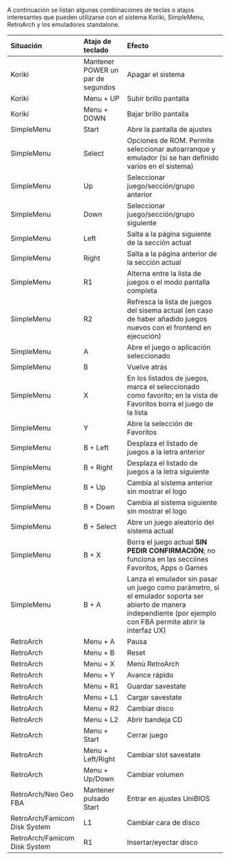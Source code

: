A continuación se listan algunas combinaciones de teclas o atajos interesantes que pueden utilizarse con el sistema Koriki, SimpleMenu, RetroArch y los emuladores standalone.

|Situación|Atajo de teclado|Efecto|
|:--------|:---------------|:-----|
|Koriki|Mantener POWER un par de segundos|Apagar el sistema|
|Koriki|Menu + UP|Subir brillo pantalla|
|Koriki|Menu + DOWN|Bajar brillo pantalla|
|SimpleMenu|Start|Abre la pantalla de ajustes|
|SimpleMenu|Select|Opciones de ROM. Permite seleccionar autoarranque y emulador (si se han definido varios en el sistema)|
|SimpleMenu|Up|Seleccionar juego/sección/grupo anterior|
|SimpleMenu|Down|Seleccionar juego/sección/grupo siguiente|
|SimpleMenu|Left|Salta a la página siguiente de la sección actual|
|SimpleMenu|Right|Salta a la página anterior de la sección actual|
|SimpleMenu|R1|Alterna entre la lista de juegos o el modo pantalla completa|
|SimpleMenu|R2|Refresca la lista de juegos del sisema actual (en caso de haber añadido juegos nuevos con el frontend en ejecución)|
|SimpleMenu|A|Abre el juego o aplicación seleccionado|
|SimpleMenu|B|Vuelve atrás|
|SimpleMenu|X|En los listados de juegos, marca el seleccionado como favorito; en la vista de Favoritos borra el juego de la lista|
|SimpleMenu|Y|Abre la selección de Favoritos|
|SimpleMenu|B + Left|Desplaza el listado de juegos a la letra anterior|
|SimpleMenu|B + Right|Desplaza el listado de juegos a la letra siguiente|
|SimpleMenu|B + Up|Cambia al sistema anterior sin mostrar el logo|
|SimpleMenu|B + Down|Cambia al sistema siguiente sin mostrar el logo|
|SimpleMenu|B + Select|Abre un juego aleatorio del sistema actual|
|SimpleMenu|B + X|Borra el juego actual **SIN PEDIR CONFIRMACIÓN**; no funciona en las secciines Favoritos, Apps o Games|
|SimpleMenu|B + A|Lanza el emulador sin pasar un juego como parámetro, si el emulador soporta ser abierto de manera independiente (por ejemplo con FBA permite abrir la interfaz UX)|
|RetroArch|Menu + A|Pausa|
|RetroArch|Menu + B|Reset|
|RetroArch|Menu + X|Menú RetroArch|
|RetroArch|Menu + Y|Avance rápido|
|RetroArch|Menu + R1|Guardar savestate|
|RetroArch|Menu + L1|Cargar savestate|
|RetroArch|Menu + R2|Cambiar disco|
|RetroArch|Menu + L2|Abrir bandeja CD|
|RetroArch|Menu + Start|Cerrar juego|
|RetroArch|Menu + Left/Right|Cambiar slot savestate|
|RetroArch|Menu + Up/Down|Cambiar volumen|
|RetroArch/Neo Geo FBA|Mantener pulsado Start|Entrar en ajustes UniBIOS|
|RetroArch/Famicom Disk System|L1|Cambiar cara de disco|
|RetroArch/Famicom Disk System|R1|Insertar/eyectar disco|
